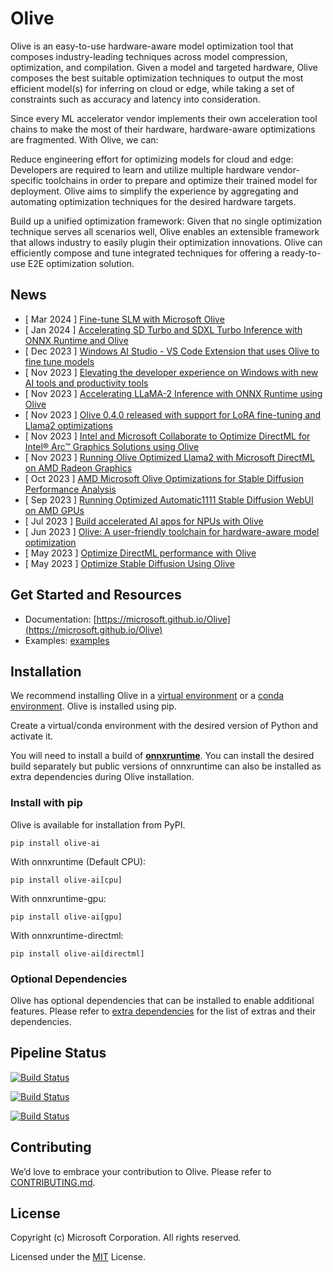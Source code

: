 # Olive

Olive is an easy-to-use hardware-aware model optimization tool that composes industry-leading techniques
across model compression, optimization, and compilation. Given a model and targeted hardware, Olive composes the best
suitable optimization techniques to output the most efficient model(s) for inferring on cloud or edge, while taking
a set of constraints such as accuracy and latency into consideration.

Since every ML accelerator vendor implements their own acceleration tool chains to make the most of their hardware, hardware-aware
optimizations are fragmented. With Olive, we can:

Reduce engineering effort for optimizing models for cloud and edge: Developers are required to learn and utilize
multiple hardware vendor-specific toolchains in order to prepare and optimize their trained model for deployment.
Olive aims to simplify the experience by aggregating and automating optimization techniques for the desired hardware
targets.

Build up a unified optimization framework: Given that no single optimization technique serves all scenarios well,
Olive enables an extensible framework that allows industry to easily plugin their optimization innovations.  Olive can
efficiently compose and tune integrated techniques for offering a ready-to-use E2E optimization solution.

## News
- [ Mar 2024 ] [Fine-tune SLM with Microsoft Olive](https://techcommunity.microsoft.com/t5/educator-developer-blog/journey-series-for-generative-ai-application-architecture-fine/ba-p/4080813)
- [ Jan 2024 ] [Accelerating SD Turbo and SDXL Turbo Inference with ONNX Runtime and Olive](https://huggingface.co/blog/sdxl_ort_inference)
- [ Dec 2023 ] [Windows AI Studio - VS Code Extension that uses Olive to fine tune models](https://marketplace.visualstudio.com/items?itemName=ms-windows-ai-studio.windows-ai-studio&ssr=false#overview)
- [ Nov 2023 ] [Elevating the developer experience on Windows with new AI tools and productivity tools](https://blogs.windows.com/windowsdeveloper/2023/11/15/elevating-the-developer-experience-on-windows-with-new-ai-tools-and-productivity-tools/)
- [ Nov 2023 ] [Accelerating LLaMA-2 Inference with ONNX Runtime using Olive](https://onnxruntime.ai/blogs/accelerating-llama-2)
- [ Nov 2023 ] [Olive 0.4.0 released with support for LoRA fine-tuning and Llama2 optimizations](https://github.com/microsoft/Olive/releases/tag/v0.4.0)
- [ Nov 2023 ] [Intel and Microsoft Collaborate to Optimize DirectML for Intel® Arc™ Graphics Solutions using Olive](https://community.intel.com/t5/Blogs/Tech-Innovation/Artificial-Intelligence-AI/Intel-and-Microsoft-Collaborate-to-Optimize-DirectML-for-Intel/post/1542055)
- [ Nov 2023 ] [Running Olive Optimized Llama2 with Microsoft DirectML on AMD Radeon Graphics](https://community.amd.com/t5/ai/how-to-running-optimized-llama2-with-microsoft-directml-on-amd/ba-p/645190)
- [ Oct 2023 ] [AMD Microsoft Olive Optimizations for Stable Diffusion Performance Analysis](https://www.pugetsystems.com/labs/articles/amd-microsoft-olive-optimizations-for-stable-diffusion-performance-analysis/)
- [ Sep 2023 ] [Running Optimized Automatic1111 Stable Diffusion WebUI on AMD GPUs](https://community.amd.com/t5/ai/updated-how-to-running-optimized-automatic1111-stable-diffusion/ba-p/630252)
- [ Jul 2023 ] [Build accelerated AI apps for NPUs with Olive](https://www.infoworld.com/article/3701452/build-accelerated-ai-apps-for-npus-with-olive.html)
- [ Jun 2023 ] [Olive: A user-friendly toolchain for hardware-aware model optimization](https://cloudblogs.microsoft.com/opensource/2023/06/26/olive-a-user-friendly-toolchain-for-hardware-aware-model-optimization/)
- [ May 2023 ] [Optimize DirectML performance with Olive](https://devblogs.microsoft.com/directx/optimize-directml-performance-with-olive/)
- [ May 2023 ] [Optimize Stable Diffusion Using Olive](https://devblogs.microsoft.com/directx/dml-stable-diffusion/)

## Get Started and Resources
- Documentation: [https://microsoft.github.io/Olive](https://microsoft.github.io/Olive)
- Examples: [examples](./examples)

## Installation
We recommend installing Olive in a [virtual environment](https://docs.python.org/3/library/venv.html) or a
[conda environment](https://conda.io/projects/conda/en/latest/user-guide/tasks/manage-environments.html). Olive is installed using
pip.

Create a virtual/conda environment with the desired version of Python and activate it.

You will need to install a build of [**onnxruntime**](https://onnxruntime.ai). You can install the desired build separately but
public versions of onnxruntime can also be installed as extra dependencies during Olive installation.

### Install with pip
Olive is available for installation from PyPI.
```
pip install olive-ai
```
With onnxruntime (Default CPU):
```
pip install olive-ai[cpu]
```
With onnxruntime-gpu:
```
pip install olive-ai[gpu]
```
With onnxruntime-directml:
```
pip install olive-ai[directml]
```

### Optional Dependencies
Olive has optional dependencies that can be installed to enable additional features. Please refer to [extra dependencies](./olive/extra_dependencies.json) for
the list of extras and their dependencies.

## Pipeline Status

[![Build Status](https://dev.azure.com/aiinfra/PublicPackages/_apis/build/status%2FOlive%20CI?label=Olive-CI)](https://dev.azure.com/aiinfra/PublicPackages/_build/latest?definitionId=1240)

[![Build Status](https://dev.azure.com/aiinfra/PublicPackages/_apis/build/status%2FOlive-ORT-stable?label=Olive-ORT-stable)](https://aiinfra.visualstudio.com/PublicPackages/_build?definitionId=1281)

[![Build Status](https://dev.azure.com/aiinfra/PublicPackages/_apis/build/status%2FOlive-ORT-Nightly?label=Olive-ORT-Nightly)](https://dev.azure.com/aiinfra/PublicPackages/_build/latest?definitionId=1279)

## Contributing
We’d love to embrace your contribution to Olive. Please refer to [CONTRIBUTING.md](./CONTRIBUTING.md).


## License
Copyright (c) Microsoft Corporation. All rights reserved.

Licensed under the [MIT](./LICENSE) License.
